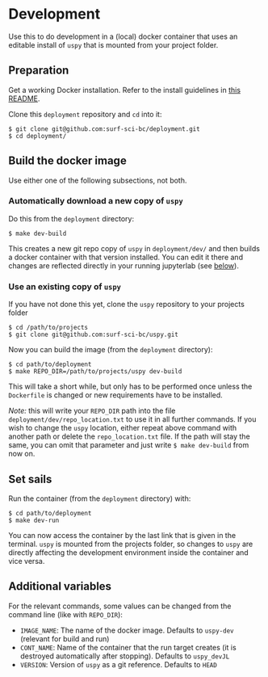 # Development

Use this to do development in a (local) docker container that uses an editable install of ```uspy``` that is mounted from your project folder.

## Preparation

Get a working Docker installation. Refer to the install guidelines in [this README](../deployment/jupyterhub/README.md).

Clone this `deployment` repository and `cd` into it:

```
$ git clone git@github.com:surf-sci-bc/deployment.git
$ cd deployment/
```

## Build the docker image

Use either one of the following subsections, not both.

### Automatically download a new copy of `uspy`

Do this from the `deployment` directory:

```
$ make dev-build
```

This creates a new git repo copy of `uspy` in `deployment/dev/` and then builds a docker container with that version installed. You can edit it there and changes are reflected directly in your running jupyterlab (see [below](#set-sails)).

### Use an existing copy of `uspy`

If you have not done this yet, clone the `uspy` repository to your projects folder

```
$ cd /path/to/projects
$ git clone git@github.com:surf-sci-bc/uspy.git
```

Now you can build the image (from the `deployment` directory):

```
$ cd path/to/deployment
$ make REPO_DIR=/path/to/projects/uspy dev-build
```

This will take a short while, but only has to be performed once unless the `Dockerfile` is changed or new requirements have to be installed.

_Note:_ this will write your `REPO_DIR` path into the file `deployment/dev/repo_location.txt` to use it in all further commands. If you wish to change the `uspy` location, either repeat above command with another path or delete the `repo_location.txt` file. If the path will stay the same, you can omit that parameter and just write `$ make dev-build` from now on.


## Set sails

Run the container (from the `deployment` directory) with:

```
$ cd path/to/deployment
$ make dev-run
```

You can now access the container by the last link that is given in the terminal. `uspy` is mounted from the projects folder, so changes to `uspy` are directly affecting the development environment inside the container and vice versa.


## Additional variables

For the relevant commands, some values can be changed from the command line (like with `REPO_DIR`):

* `IMAGE_NAME`: The name of the docker image. Defaults to `uspy-dev` (relevant for build and run)
* `CONT_NAME`: Name of the container that the run target creates (it is destroyed automatically after stopping). Defaults to `uspy_devJL`
* `VERSION`: Version of `uspy` as a git reference. Defaults to `HEAD`
